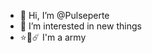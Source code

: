 - 👋 Hi, I’m @Pulseperte
- 👀 I’m interested in new things
- ⭐️💫☄️ I'm a army 
<!---
Pulseperte/Pulseperte is a ✨ special ✨ repository because its `README.md` (this file) appears on your GitHub profile.
You can click the Preview link to take a look at your changes.
--->
